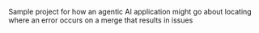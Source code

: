 Sample project for how an agentic AI application might go about locating where an error occurs on a merge that results in issues

